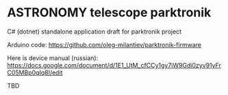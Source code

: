# ASTRONOMY telescope parktronik

C# (dotnet) standalone application draft for parktronik project

Arduino code: https://github.com/oleg-milantiev/parktronik-firmware

Here is device manual (russian): https://docs.google.com/document/d/1E1_UtM_cfCCy1gy7iW9Gdi0zyv91yFrC05MBp0qIq8I/edit

TBD
